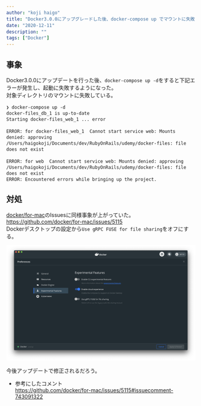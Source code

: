 ```yaml
---
author: "koji haigo"
title: "Docker3.0.0にアップグレードした後、docker-compose up でマウントに失敗する"
date: "2020-12-11"
description: ""
tags: ["Docker"]
---
```


## 事象

Docker3.0.0にアップデートを行った後、`docker-compose up -d`をすると下記エラーが発生し、起動に失敗するようになった。  
対象ディレクトリのマウントに失敗している。

```log
❯ docker-compose up -d
docker-files_db_1 is up-to-date
Starting docker-files_web_1 ... error

ERROR: for docker-files_web_1  Cannot start service web: Mounts denied: approving /Users/haigokoji/Documents/dev/RubyOnRails/udemy/docker-files: file does not exist

ERROR: for web  Cannot start service web: Mounts denied: approving /Users/haigokoji/Documents/dev/RubyOnRails/udemy/docker-files: file does not exist
ERROR: Encountered errors while bringing up the project.
```

## 対処

[docker/for-mac](https://github.com/docker/for-mac)のIssuesに同様事象が上がっていた。  
https://github.com/docker/for-mac/issues/5115  
Dockerデスクトップの設定から`Use gRPC FUSE for file sharing`をオフにする。

![](img/ss-2020-12-11-21.33.42.png)

今後アップデートで修正されるだろう。

- 参考にしたコメント  
https://github.com/docker/for-mac/issues/5115#issuecomment-743091322